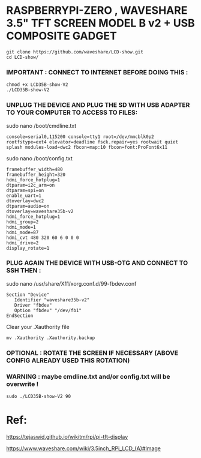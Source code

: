 # RASPBERRYPI-ZERO , WAVESHARE 3.5" TFT SCREEN MODEL B v2 + USB COMPOSITE GADGET

```
git clone https://github.com/waveshare/LCD-show.git
cd LCD-show/
```

### IMPORTANT : CONNECT TO INTERNET BEFORE DOING THIS :
```
chmod +x LCD35B-show-V2
./LCD35B-show-V2
```

### UNPLUG THE DEVICE AND PLUG THE SD WITH USB ADAPTER TO YOUR COMPUTER TO ACCESS TO FILES:

sudo nano /boot/cmdline.txt

```
console=serial0,115200 console=tty1 root=/dev/mmcblk0p2 rootfstype=ext4 elevator=deadline fsck.repair=yes rootwait quiet splash modules-load=dwc2 fbcon=map:10 fbcon=font:ProFont6x11
```

sudo nano /boot/config.txt

```
framebuffer_width=480
framebuffer_height=320
hdmi_force_hotplug=1
dtparam=i2c_arm=on
dtparam=spi=on
enable_uart=1
dtoverlay=dwc2
dtparam=audio=on
dtoverlay=waveshare35b-v2
hdmi_force_hotplug=1
hdmi_group=2
hdmi_mode=1
hdmi_mode=87
hdmi_cvt 480 320 60 6 0 0 0
hdmi_drive=2
display_rotate=1
```

### PLUG AGAIN THE DEVICE WITH USB-OTG AND CONNECT TO SSH THEN :

sudo nano /usr/share/X11/xorg.conf.d/99-fbdev.conf
```
Section "Device"
   Identifier "waveshare35b-v2"
   Driver "fbdev"
   Option "fbdev" "/dev/fb1"
EndSection
```

Clear your .Xauthority file
```
mv .Xauthority .Xauthority.backup
```

### OPTIONAL : ROTATE THE SCREEN IF NECESSARY (ABOVE CONFIG ALREADY USED THIS ROTATION)
### WARNING : maybe cmdline.txt and/or config.txt will be overwrite !
```
sudo ./LCD35B-show-V2 90
```

# Ref: 

https://tejaswid.github.io/wikitm/rpi/pi-tft-display

https://www.waveshare.com/wiki/3.5inch_RPi_LCD_(A)#Image

